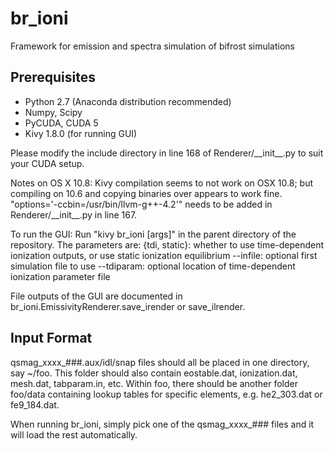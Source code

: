 br\_ioni
=======
Framework for emission and spectra simulation of bifrost simulations

Prerequisites
------------
- Python 2.7 (Anaconda distribution recommended)
- Numpy, Scipy
- PyCUDA, CUDA 5
- Kivy 1.8.0 (for running GUI)

Please modify the include directory in line 168 of Renderer/\_\_init\_\_.py to suit your CUDA setup.

Notes on OS X 10.8:
Kivy compilation seems to not work on OSX 10.8; but compiling on 10.6 and copying binaries over appears to work fine.
"options='-ccbin=/usr/bin/llvm-g++-4.2'" needs to be added in Renderer/\_\_init\_\_.py in line 167.

To run the GUI:
Run "kivy br\_ioni [args]" in the parent directory of the repository.
The parameters are:
{tdi, static}: whether to use time-dependent ionization outputs, or use static ionization equilibrium
--infile: optional first simulation file to use
--tdiparam: optional location of time-dependent ionization parameter file

File outputs of the GUI are documented in br\_ioni.EmissivityRenderer.save\_irender or save\_ilrender.

Input Format
------------
qsmag\_xxxx\_###.aux/idl/snap files should all be placed in one directory, say ~/foo. This folder should also contain eostable.dat, ionization.dat, mesh.dat, tabparam.in, etc.
Within foo, there should be another folder foo/data containing lookup tables for specific elements, e.g. he2\_303.dat or fe9\_184.dat.

When running br\_ioni, simply pick one of the qsmag\_xxxx\_### files and it will load the rest automatically.
